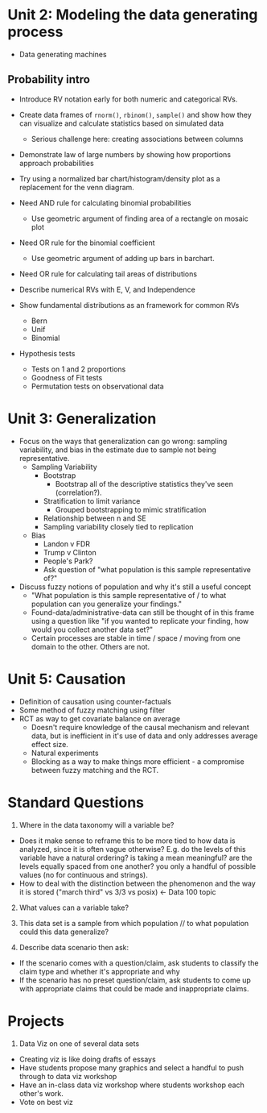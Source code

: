 # Unit 2: Modeling the data generating process
- Data generating machines
## Probability intro
- Introduce RV notation early for both numeric and categorical RVs.
- Create data frames of `rnorm()`, `rbinom()`, `sample()` and show how they can visualize and calculate statistics based on simulated data
  - Serious challenge here: creating associations between columns
- Demonstrate law of large numbers by showing how proportions approach probabilities
- Try using a normalized bar chart/histogram/density plot as a replacement for the venn diagram.
- Need AND rule for calculating binomial probabilities
  - Use geometric argument of finding area of a rectangle on mosaic plot
- Need OR rule for the binomial coefficient
  - Use geometric argument of adding up bars in barchart.
- Need OR rule for calculating tail areas of distributions
- Describe numerical RVs with E, V, and Independence
- Show fundamental distributions as an framework for common RVs
  - Bern
  - Unif
  - Binomial

- Hypothesis tests
  - Tests on 1 and 2 proportions
  - Goodness of Fit tests
  - Permutation tests on observational data


# Unit 3: Generalization
- Focus on the ways that generalization can go wrong: sampling variability, and bias in the estimate due to sample not being representative.
  - Sampling Variability
    - Bootstrap
      - Bootstrap all of the descriptive statistics they've seen (correlation?).
    - Stratification to limit variance
      - Grouped bootstrapping to mimic stratification
    - Relationship between n and SE
    - Sampling variability closely tied to replication
  - Bias
    - Landon v FDR
    - Trump v Clinton
    - People's Park?
    - Ask question of "what population is this sample representative of?"
- Discuss fuzzy notions of population and why it's still a useful concept
  - "What population is this sample representative of / to what population can you generalize your findings."
  - Found-data/administrative-data can still be thought of in this frame using a question like "if you wanted to replicate your finding, how would you collect another data set?"
  - Certain processes are stable in time / space / moving from one domain to the other. Others are not.

# Unit 5: Causation
- Definition of causation using counter-factuals
- Some method of fuzzy matching using filter
- RCT as way to get covariate balance on average
  - Doesn't require knowledge of the causal mechanism and relevant data, but is inefficient in it's use of data and only addresses average effect size.
  - Natural experiments
  - Blocking as a way to make things more efficient - a compromise between fuzzy matching and the RCT.
  




# Standard Questions

1. Where in the data taxonomy will a variable be?
- Does it make sense to reframe this to be more tied to how data is analyzed, since it is often vague otherwise? E.g. do the levels of this variable have a natural ordering? is taking a mean meaningful? are the levels equally spaced from one another? you only a handful of possible values (no for continuous and strings).
- How to deal with the distinction between the phenomenon and the way it is stored ("march third" vs 3/3 vs posix) <- Data 100 topic

2. What values can a variable take?

3. This data set is a sample from which population // to what population could this data generalize?

4. Describe data scenario then ask:
  - If the scenario comes with a question/claim, ask students to classify the claim type and whether it's appropriate and why
  - If the scenario has no preset question/claim, ask students to come up with appropriate claims that could be made and inappropriate claims.
  
  
# Projects
1. Data Viz on one of several data sets
  - Creating viz is like doing drafts of essays
  - Have students propose many graphics and select a handful to push through to data viz workshop
  - Have an in-class data viz workshop where students workshop each other's work.
  - Vote on best viz
  
  
